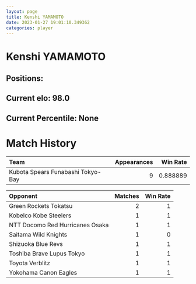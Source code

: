 ```yaml
---  
layout: page  
title: Kenshi YAMAMOTO  
date: 2023-01-27 19:01:10.349362  
categories: player  
---
```

# Kenshi YAMAMOTO

## Positions: 

## Current elo: 98.0

## Current Percentile: None

# Match History


| Team                              |   Appearances |   Win Rate |
|:----------------------------------|--------------:|-----------:|
| Kubota Spears Funabashi Tokyo-Bay |             9 |   0.888889 |

| Opponent                        |   Matches |   Win Rate |
|:--------------------------------|----------:|-----------:|
| Green Rockets Tokatsu           |         2 |          1 |
| Kobelco Kobe Steelers           |         1 |          1 |
| NTT Docomo Red Hurricanes Osaka |         1 |          1 |
| Saitama Wild Knights            |         1 |          0 |
| Shizuoka Blue Revs              |         1 |          1 |
| Toshiba Brave Lupus Tokyo       |         1 |          1 |
| Toyota Verblitz                 |         1 |          1 |
| Yokohama Canon Eagles           |         1 |          1 |